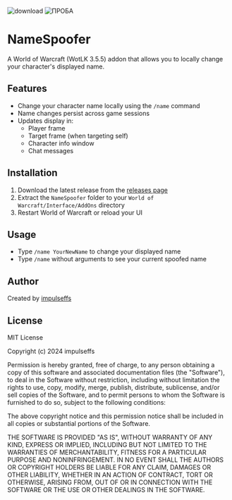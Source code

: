 ![download](https://github.com/user-attachments/assets/14528967-951d-4686-b320-3b3893999552)
![ПРОБА](https://github.com/user-attachments/assets/c762a95a-8d98-480d-875b-90fa9dcf0ec1)


# NameSpoofer

A World of Warcraft (WotLK 3.5.5) addon that allows you to locally change your character's displayed name.

## Features

- Change your character name locally using the `/name` command
- Name changes persist across game sessions
- Updates display in:
  - Player frame
  - Target frame (when targeting self)
  - Character info window
  - Chat messages

## Installation

1. Download the latest release from the [releases page](https://github.com/impulseffs/NameSpoofer/releases)
2. Extract the `NameSpoofer` folder to your `World of Warcraft/Interface/AddOns` directory
3. Restart World of Warcraft or reload your UI

## Usage

- Type `/name YourNewName` to change your displayed name
- Type `/name` without arguments to see your current spoofed name

## Author

Created by [impulseffs](https://github.com/impulseffs)

## License

MIT License

Copyright (c) 2024 impulseffs

Permission is hereby granted, free of charge, to any person obtaining a copy
of this software and associated documentation files (the "Software"), to deal
in the Software without restriction, including without limitation the rights
to use, copy, modify, merge, publish, distribute, sublicense, and/or sell
copies of the Software, and to permit persons to whom the Software is
furnished to do so, subject to the following conditions:

The above copyright notice and this permission notice shall be included in all
copies or substantial portions of the Software.

THE SOFTWARE IS PROVIDED "AS IS", WITHOUT WARRANTY OF ANY KIND, EXPRESS OR
IMPLIED, INCLUDING BUT NOT LIMITED TO THE WARRANTIES OF MERCHANTABILITY,
FITNESS FOR A PARTICULAR PURPOSE AND NONINFRINGEMENT. IN NO EVENT SHALL THE
AUTHORS OR COPYRIGHT HOLDERS BE LIABLE FOR ANY CLAIM, DAMAGES OR OTHER
LIABILITY, WHETHER IN AN ACTION OF CONTRACT, TORT OR OTHERWISE, ARISING FROM,
OUT OF OR IN CONNECTION WITH THE SOFTWARE OR THE USE OR OTHER DEALINGS IN THE
SOFTWARE.
